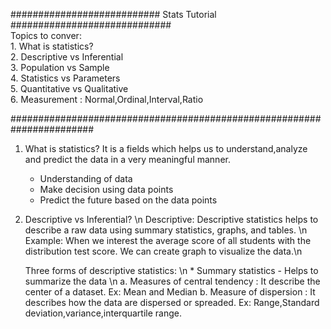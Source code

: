 ########################### Stats Tutorial ############################# \
Topics to conver: \
         1. What is statistics? \
	 2. Descriptive vs Inferential \
	 3. Population vs Sample \
	 4. Statistics vs Parameters \
	 5. Quantitative vs Qualitative \
	 6. Measurement : Normal,Ordinal,Interval,Ratio

#######################################################################


1. What is statistics?
   It is a fields which helps us to understand,analyze and predict the data in a very meaningful manner.
     * Understanding of data
     * Make decision using data points
     * Predict the future based on the data points

2. Descriptive vs Inferential? \n
   Descriptive: Descriptive statistics helps to describe a raw data using summary statistics, graphs, and tables. \n
   Example: When we interest the average score of all students with the distribution test score. We can create graph to visualize the data.\n
   
   Three forms of descriptive statistics: \n 
             * Summary statistics - Helps to summarize the data \n
                       a. Measures of central tendency : It describe the center of a dataset. Ex: Mean and Median
		       b. Measure of dispersion : It describes how the data are dispersed or spreaded. Ex: Range,Standard deviation,variance,interquartile range. 




